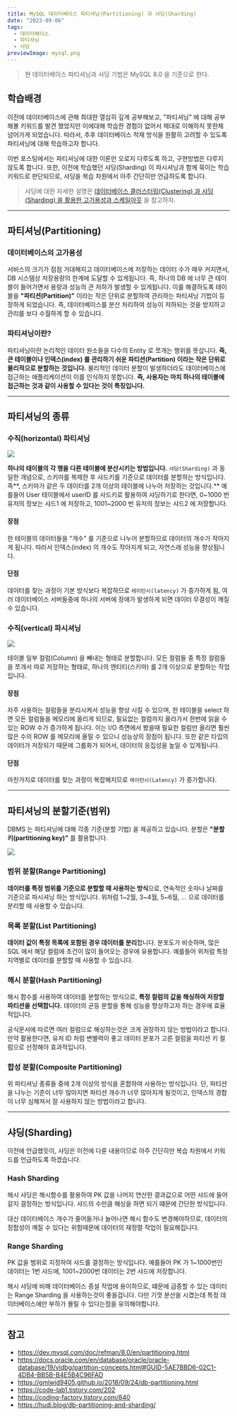 ```yaml
---
title: MySQL 데이터베이스 파티셔닝(Partitioning) 과 샤딩(Sharding)
date: "2023-09-06"
tags:
  - 데이터베이스
  - 파티셔닝
  - 샤딩
previewImage: mysql.png
---
```


> 현 데이터베이스 파티셔닝과 샤딩 기법은 MySQL 8.0 을 기준으로 한다.

## 학습배경

이전에 데이터베이스에 관해 최대한 열심히 깊게 공부해보고, "파티셔닝" 에 대해 공부해볼 키워드를 발견 했었지만 이에대해 학습한 경험이 없어서 제대로 이해하지 못한체 넘어가게 되었습니다. 따라서, 추후 데이터베이스 적재 방식을 원활히 고려할 수 있도록 파티셔닝에 대해 학습하고자 합니다.

이번 포스팅에서는 파티셔닝에 대한 이론만 오로지 다루도록 하고, 구현방법은 다루지 않도록 합니다. 또한, 이전에 학습했던 샤딩(Sharding) 이 파시셔닝과 함께 묶이는 학습 키워드로 판단되므로, 샤딩을 복습 차원에서 아주 간단히만 언급하도록 합니다.

> 샤딩에 대한 자세한 설명은 [데이터베이스 클러스터링(Clustering) 과 샤딩(Sharding) 을 활용한 고가용성과 스케일아웃](https://velog.io/@msung99/%EB%8D%B0%EC%9D%B4%ED%84%B0%EB%B2%A0%EC%9D%B4%EC%8A%A4-%ED%81%B4%EB%9F%AC%EC%8A%A4%ED%84%B0%EB%A7%81Clustering-%EA%B3%BC-%EC%83%A4%EB%94%A9Sharding-%EC%9D%84-%ED%99%9C%EC%9A%A9%ED%95%9C-%EA%B3%A0%EA%B0%80%EC%9A%A9%EC%84%B1%EA%B3%BC-%EC%8A%A4%EC%BC%80%EC%9D%BC%EC%95%84%EC%9B%83) 을 참고하자.

---

## 파티셔닝(Partitioning)

### 데이터베이스의 고가용성

서비스의 크기가 점점 거대해지고 데이터베이스에 저장하는 데이터 수가 매우 커지면서, DB 시스템상 저장용량의 한계에 도달할 수 있게됩니다. 즉, 하나의 DB 에 너무 큰 테이블이 들어가면서 용량과 성능의 큰 저하가 발생할 수 있게됩니다. 이를 해결하도록 테이블을 **"파티션(Partition)"** 이라는 작은 단위로 분할하여 관리하는 파티셔닝 기법이 등장하게 되었습니다. 즉, 데이터베이스를 분산 처리하여 성능이 저하되는 것을 방지하고 관리를 보다 수월하게 할 수 있습니다.

### 파티셔닝이란?

파티셔닝이란 논리적인 데이터 원소들을 다수의 Entity 로 쪼개는 행위를 뜻삽니다. **즉, 큰 테이블이나 인덱스(index) 를 관리하기 쉬운 파티션(Partition) 이라는 작은 단위로 물리적으로 분할하는 것입니다.** 물리적인 데이터 분할이 발생하더라도 데이터베이스에 접근하는 애플리케이션이 이를 인식하지 못합니다. **즉, 사용자는 마치 하나의 테이블에 접근하는 것과 같이 사용할 수 있다는 것이 특징입니다.**

---

## 파티셔닝의 종류

### 수직(horizontal) 파티셔닝

![](https://velog.velcdn.com/images/msung99/post/c2c056e4-665d-42f0-aa58-0a025ae1fb0c/image.png)

**하나의 테이블의 각 행을 다른 테이블에 분산시키는 방법입니다.** `샤딩(Sharding)` 과 동일한 개념으로, 스키마를 복제한 후 샤드키를 기준으로 데이터를 분할하는 방식입니다. 즉**, 스키마가 같은 두 데이터를 2개 이상의 테이블에 나누어 저장하는 것입니다.** 예를들어 User 테이블에서 userID 를 사드키로 활용하여 샤딩하기로 한다면, 0~1000 번 유저의 정보는 샤드1 에 저장하고, 1001~2000 번 유저의 정보는 샤드2 에 저장합니다.

#### 장점

한 테이블의 데이터들을 "개수" 를 기준으로 나누어 분할하므로 데이터의 개수가 작아지게 됩니다. 따라서 인덱스(index) 의 개수도 작아지게 되고, 자연스래 성능을 향상됩니다.

#### 단점

데이터를 찾는 과정이 기본 방식보다 복잡하므로 `레이턴시(latency)` 가 증가하게 됨, 여러 데이터베이스 서버들중에 하나의 서버에 장애가 발생하게 되면 데이터 무결성이 깨질 수 있습니다.

### 수직(vertical) 파시셔닝

![](https://velog.velcdn.com/images/msung99/post/a92ace73-830d-498d-a630-ce916e08d2ab/image.png)

테이블 일부 컬럼(Column) 을 빼내는 형태로 분할합니다. 모든 컬럼들 중 특정 컬럼들을 쪼개서 따로 저장하는 형태로, 하나의 엔티티(스키마) 를 2개 이상으로 분할하는 작업입니다.

#### 장점

자주 사용하는 컬럼들을 분리시켜서 성능을 향상 시킬 수 있으며, 한 테이블을 select 하면 모든 컬럼들을 메모리에 올리게 되므로, 필요없는 컬럼까지 올라가서 한번에 읽을 수 있는 ROW 수가 증가하게 됩니다. 이는 I/O 측면에서 봤을때 필요한 컬럼만 올리면 훨씬 많은 수의 ROW 를 메모리에 올릴 수 있으니 성능상의 장점이 됩니다. 또한 같은 타입의 데이터가 저장되기 때문에 그룹화가 되어서, 데이터의 응집성을 높일 수 있게됩니다.

#### 단점

마찬가지로 데이터를 찾는 과정이 복잡해지므로 `레이턴시(Latency)` 가 증가합니다.

---

## 파티셔닝의 분할기준(범위)

DBMS 는 파티셔닝에 대해 각종 기준(분할 기법) 을 제공하고 있습니다. 분할은 **"분할 키(partitioning key)"** 를 활용합니다.

![](https://velog.velcdn.com/images/msung99/post/98304c32-6aed-48c2-b3e3-d398cc46f91c/image.png)

### 범위 분할(Range Partitioning)

**데이터를 특정 범위를 기준으로 분할할 때 사용하는 방식**으로, 연속적인 숫자나 날짜를 기준으로 파시셔닝 하는 방식입니다. 위처럼 1~2월, 3~4월, 5~6월, ... 으로 데이터를 분리할 때 사용할 수 있습니다.

### 목록 분할(List Partitioning)

**데이터 값이 특정 목록에 포함된 경우 데이터를 분리**합니다. 분포도가 비슷하며, 많은 SQL 에서 해당 컬럼에 조건이 많이 들어오는 경우에 유용합니다. 예를들어 위처럼 특정 지역별로 데이터를 분할할 때 사용할 수 있습니다.

### 해시 분할(Hash Partitioning)

해시 함수를 사용하여 데이터를 분할하는 방식으로, **특정 컬럼의 값을 해싱하여 저장할 파티션을 선택합니다.** 데이터의 균등 분할을 통해 성능을 향상하고자 하는 경우에 효율적입니다.

공식문서에 따르면 여러 컬럼으로 해싱하는것은 크게 권장하지 않는 방법이라고 합니다. 만약 활용한다면, 유저 ID 처럼 변별력이 좋고 데이터 분포가 고른 컬럼을 파티션 키 컬럼으로 선정해야 효과적입니다.

### 합성 분할(Composite Partitioning)

위 파티셔닝 종류들 중에 2개 이상의 방식을 혼합하여 사용하는 방식입니다. 단, 파티션을 나누는 기준이 너무 많아지면 파티션 개수가 너무 많아지게 될것이고, 인덱스의 경합이 너무 심해져서 잘 사용하지 않는 방법이라고 합니다.

---

## 샤딩(Sharding)

이전에 언급했듯이, 샤딩은 이전에 다룬 내용이므로 아주 간단히만 복습 차원에서 키워드를 언급하도록 하겠습니다.

### Hash Sharding

해시 샤딩은 해시함수를 활용하여 PK 값을 나머지 연산한 결과값으로 어떤 샤드에 들어갈지 결정하는 방식입니다. 샤드의 수만큼 해싱을 하면 되기 떄문에 간단한 방식입니다.

대신 데이터베이스 개수가 줄어들거나 늘어나면 해시 함수도 변경해야하므로, 데이터의 정합성이 깨질 수 있다는 위험때문에 데이터의 재정렬 작업이 필요해집니다.

### Range Sharding

PK 값을 범위로 지정하여 샤드를 결정하는 방식입니다. 예를들어 PK 가 1~1000번인 데이터는 1번 샤드에, 1001~2000번 데이터는 2번 샤드에 저장합니다.

해시 샤딩에 비해 데이터베이스 증설 작업에 용이하므로, 떄문에 급증할 수 있는 데이터는 Range Sharding 을 사용하는것이 좋을겁니다. 다만 기껏 분산을 시켰는데 특정 데이터베이스에만 부하가 몰릴 수 있다는점을 유의해야합니다.

---

## 참고

- https://dev.mysql.com/doc/refman/8.0/en/partitioning.html
- https://docs.oracle.com/en/database/oracle/oracle-database/19/vldbg/partition-concepts.html#GUID-5AE7BBD6-02C1-4DB4-BB5B-B4E5B4C96FAD
- https://gmlwjd9405.github.io/2018/09/24/db-partitioning.html
- https://code-lab1.tistory.com/202
- https://coding-factory.tistory.com/840
- https://hudi.blog/db-partitioning-and-sharding/
